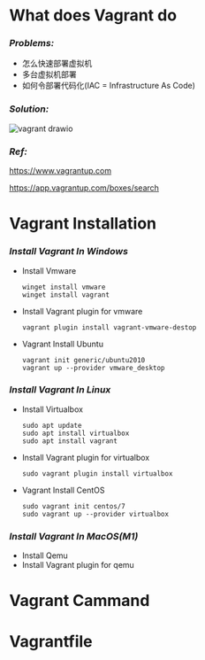 # What does Vagrant do

### *Problems:*
+ 怎么快速部署虚拟机
+ 多台虚拟机部署
+ 如何令部署代码化(IAC = Infrastructure As Code)

### *Solution:*

![vagrant drawio](https://user-images.githubusercontent.com/9009522/172183965-4dc5b438-8c1c-415b-80d1-3fb05446dfde.png)

### *Ref:*

https://www.vagrantup.com

https://app.vagrantup.com/boxes/search

# Vagrant Installation

### *Install Vagrant In Windows*

+ Install Vmware
  ```
  winget install vmware
  winget install vagrant
  ```
+ Install Vagrant plugin for vmware
  ```
  vagrant plugin install vagrant-vmware-destop
  ```
+ Vagrant Install Ubuntu
  ```
  vagrant init generic/ubuntu2010
  vagrant up --provider vmware_desktop
  ```


### *Install Vagrant In Linux*

+ Install Virtualbox
  ```
  sudo apt update
  sudo apt install virtualbox
  sudo apt install vagrant
  ```
+ Install Vagrant plugin for virtualbox
  ```
  sudo vagrant plugin install virtualbox
  ```
+ Vagrant Install CentOS
  ```
  sudo vagrant init centos/7
  sudo vagrant up --provider virtualbox
  ```

### *Install Vagrant In MacOS(M1)*

+ Install Qemu
+ Install Vagrant plugin for qemu

# Vagrant Cammand
# Vagrantfile
